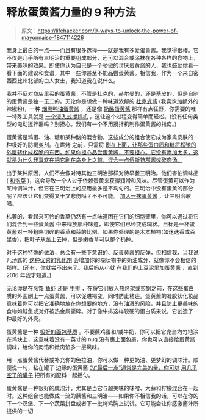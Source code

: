# 释放蛋黄酱力量的 9 种方法

> 原文：<https://lifehacker.com/9-ways-to-unlock-the-power-of-mayonnaise-1847114226>

我身上最白的一点——而且有很多选择——就是我有多爱蛋黄酱。我觉得很棒。它不仅是几乎所有三明治的重要组成部分，还可以混合或涂抹在各种各样的食物上，带来美味的效果。即使你认为自己是一个骄傲的讨厌蛋黄酱的人，我也鼓励你看一看下面的建议和食谱，其中一些你甚至不能品尝蛋黄酱。相信我，作为一个来自密西西比州北部的白人女士，我知道我在说什么。

我并不反对商店里买的蛋黄酱，不管是杜克的，赫尔曼的，还是基皮的，但是自制的蛋黄酱是独一无二的。无论你是想做一种味道浓郁的 [杜克式酱](https://lifehacker.com/how-to-make-your-own-dukes-style-mayonnaise-1833804415) (我喜欢加额外的辣椒粉)，一种 [烟熏鸭油蛋黄酱](https://lifehacker.com/why-duck-fat-mayo-is-the-mayo-you-should-be-making-1821972304) ，还是像 [奶酪蛋黄酱](https://lifehacker.com/cheese-mayo-is-the-condiment-you-need-to-make-1827517234) 那样有点狂野，你需要的唯一特殊工具就是 [一个浸入式搅拌机](https://lifehacker.com/make-your-own-mayo-in-2-minutes-for-better-sandwiches-a-5846391) ，这让这个过程变得简单而轻松。(没有任何类型的电动搅拌器吗？别担心。我们有一个不用搅拌机制作蛋黄酱的指南。)

蛋黄酱是鸡蛋、油、糖和某种酸的混合物，这些成分的组合使它成为家禽皮肤的一种极好的防褐变剂。在烘烤 之前，只需将 [刷在上面，让那些蛋白质和糖将松弛的外层转化成松脆的东西。如果你担心品尝蛋黄酱，不要担心。它没有添加太多，这就是为什么我喜欢在把它刷在鸟身上之前，混合一点伍斯特郡酱或碎肉汤。](https://lifehacker.com/brush-your-chicken-with-mayo-before-roasting-it-1843608730)

出于某种原因，人们不会像对待其他三明治那样对待早餐三明治。他们害怕调味品( [和泡菜](https://lifehacker.com/your-breakfast-sandwich-needs-pickles-1832962615) )，这会导致一个人过于依赖蛋黄来获得润滑和风味。尽管蛋黄可以作为某种调味汁，但它在三明治上的应用最多是不均匀的。三明治中没有蛋黄的部分呢？应该让它们变得又干又悲伤吗？不不可能。 [加入一抹蛋黄酱](https://lifehacker.com/celebrate-national-sandwich-day-by-putting-mayo-on-your-1845555804) ，让三明治歌唱。

枯萎的、看起来可怜的香草仍然有一点味道困在它们的细胞壁里，你可以通过将它们混合到一些蛋黄酱 中来释放那种味道，即使它们已经变成糊状。目标是一杯蛋黄酱对一杯粗略切碎的香草和蒜的比例。如果你处理的是木本植物(如迷迭香或百里香)，把叶子从茎上去掉，但是嫩香草可以整个扔掉。

对于这种特殊的做法，总会有一些下意识的、反蛋黄酱的反弹，但相信我，当我说几汤匙的 [这种优秀的乳化剂](https://lifehacker.com/3-unexpected-things-you-can-do-with-mayo-that-arent-put-1798356585) 会增加你的糊状物中的奶油成分，就像你不会相信的那样。(还有，你就尝不出来了。我后妈从小就 [在我们的土豆泥里加蛋黄酱](https://lifehacker.com/how-to-making-smashing-mashed-potatoes-1820225954) ，直到 2016 年我才知道。)

无论你是在烹饪 [鱼](https://lifehacker.com/the-secret-to-perfectly-grilled-fish-mayonnaise-1709142603)[虾](https://lifehacker.com/brush-your-shrimp-with-a-little-mayo-before-grilling-1843907710) 还是 [牛排](https://lifehacker.com/you-can-use-mayonnaise-to-sear-a-steak-1834218246) ，在将它们放入热烤架或煎锅之前，在这些蛋白质的外面刷上一点蛋黄酱，可以促进褐变，同时防止粘连。蛋黄酱的凝胶状化妆品意味着你可以把它准确地放在你想要的地方，没有油溅的风险，并且防止更美味的食物如鲑鱼或对虾被热金属撕碎。对于像牛排这样较硬的蛋白质来说，它创造了一种最好的外壳。

蛋黄酱是一种 [极好的面包基质](https://lifehacker.com/use-mayo-to-bread-chicken-nuggets-1835096685) 。不要蘸鸡蛋和/或牛奶，你可以把它完全均匀地涂在鸡块上，这意味着没有一英寸的 nug 没有裹上面包屑。你也可以直接给蛋黄酱调味，给你的肉馅和嫩肉馅多一层风味。

用一点蛋黄酱代替或补充你的色拉油，你可以做一种更奶油、更梦幻的调味汁。顺便说一句，粘在罐子 边缘的蛋黄酱 [的“最后一点”通常是完美的量，你可以](https://lifehacker.com/make-salad-dressing-with-an-almost-empty-mayo-jar-1835270116) [用几乎空了的罐子](https://lifehacker.com/a-mason-jar-is-the-only-tool-you-need-for-perfectly-emu-1796819745) 把所有的配料一起摇匀。

蛋黄酱是一种很好的腌泡汁，尤其是当它与超美味的味噌、大蒜和柠檬混合在一起时。这种组合也能做成一流的蘸酱和三明治——如果你不相信我的话，可以在你的下一个汉堡、下一个蔬菜拼盘或者下一批烤鸡胸上试试。它可能会让你感激酱汁所提供的一切